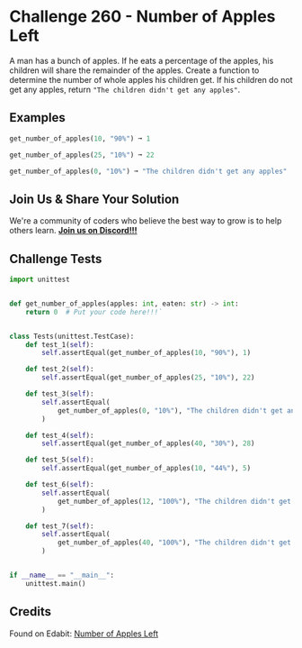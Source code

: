 # Challenge 260 - Number of Apples Left

A man has a bunch of apples. If he eats a percentage of the apples, his children will share the remainder of the apples. Create a function to determine the number of whole apples his children get. If his children do not get any apples, return `"The children didn't get any apples"`.

## Examples
```python
get_number_of_apples(10, "90%") ➞ 1

get_number_of_apples(25, "10%") ➞ 22

get_number_of_apples(0, "10%") ➞ "The children didn't get any apples"
```
## Join Us & Share Your Solution

We're a community of coders who believe the best way to grow is to help others learn. **[Join us on Discord!!!](https://discord.gg/sfHykntuGy)**

## Challenge Tests
```python
import unittest


def get_number_of_apples(apples: int, eaten: str) -> int:
    return 0  # Put your code here!!!`


class Tests(unittest.TestCase):
    def test_1(self):
        self.assertEqual(get_number_of_apples(10, "90%"), 1)

    def test_2(self):
        self.assertEqual(get_number_of_apples(25, "10%"), 22)

    def test_3(self):
        self.assertEqual(
            get_number_of_apples(0, "10%"), "The children didn't get any apples"
        )

    def test_4(self):
        self.assertEqual(get_number_of_apples(40, "30%"), 28)

    def test_5(self):
        self.assertEqual(get_number_of_apples(10, "44%"), 5)

    def test_6(self):
        self.assertEqual(
            get_number_of_apples(12, "100%"), "The children didn't get any apples"
        )

    def test_7(self):
        self.assertEqual(
            get_number_of_apples(40, "100%"), "The children didn't get any apples"
        )


if __name__ == "__main__":
    unittest.main()
```
## Credits

Found on Edabit: [Number of Apples Left](https://edabit.com/challenge/wvPTPAqARjE9fswCE)
